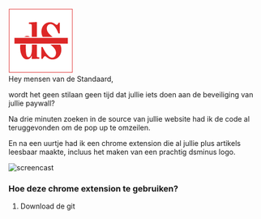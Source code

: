 ![logo](https://github.com/barbarosso/ds-/blob/master/icons/icon128.png?raw=true "logo")   
Hey mensen van de Standaard,

wordt het geen stilaan geen tijd dat jullie iets doen aan de beveiliging van jullie paywall?   

Na drie minuten zoeken in de source van jullie website had ik de code al teruggevonden om de pop up te omzeilen.   

En na een uurtje had ik een chrome extension die al jullie plus artikels leesbaar maakte, incluus het maken van een prachtig dsminus logo.   

![screencast](https://www.dropbox.com/s/t8rsmcqzct1mmbq/ds-.gif?dl=1 "Screencast ds plus to minus")   

### Hoe deze chrome extension te gebruiken?    
1. Download de git
